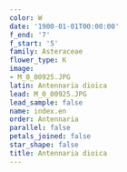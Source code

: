 ```yaml
---
color: W
date: '1900-01-01T00:00:00'
f_end: '7'
f_start: '5'
family: Asteraceae
flower_type: K
image:
- M_0_00925.JPG
latin: Antennaria dioica
lead: M_0_00925.JPG
lead_sample: false
name: index.en
order: Antennaria
parallel: false
petals_joined: false
star_shape: false
title: Antennaria dioica
---
```


